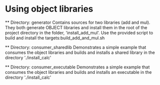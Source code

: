 # Using object libraries

** Directory: generator
Contains sources for two libraries (add and mul). They both generate OBJECT libraries and install them in the root of the project directory in the folder, 'install_add_mul'. Use the provided script to build and install the targets:build_add_and_mul.sh

** Directory: consumer_sharedlib
Demonstrates a simple example that consumes the object libraries and builds and installs a shared library in the directory './install_calc'

** Directory: consumer_executable
Demonstrates a simple example that consumes the object libraries and builds and installs an executable in the directory './install_calc' 

